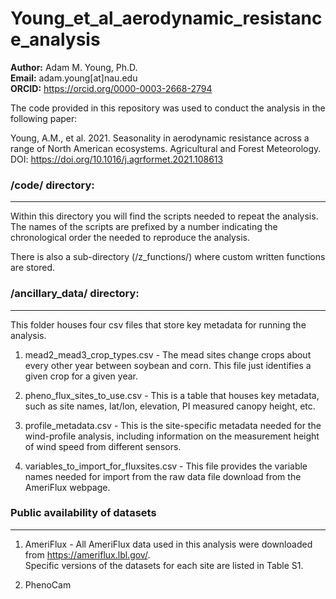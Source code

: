 # Young_et_al_aerodynamic_resistance_analysis

**Author:** Adam M. Young, Ph.D.  
**Email:** adam.young[at]nau.edu  
**ORCID:** https://orcid.org/0000-0003-2668-2794  

The code provided in this repository was used to conduct the analysis in the following paper:

Young, A.M., et al. 2021. Seasonality in aerodynamic resistance across a range of North American ecosystems. 
Agricultural and Forest Meteorology. DOI: https://doi.org/10.1016/j.agrformet.2021.108613

### /code/ directory:
---------------------
Within this directory you will find the scripts needed to repeat the analysis. The names of the scripts are 
prefixed by a number indicating the chronological order the needed to reproduce the analysis.

There is also a sub-directory (/z_functions/) where custom written functions are stored.

### /ancillary_data/ directory:
---------------------
This folder houses four csv files that store key metadata for running the analysis.

1. mead2_mead3_crop_types.csv - The mead sites change crops about every other year
between soybean and corn. This file just identifies a given crop for a given year.

2. pheno_flux_sites_to_use.csv - This is a table that houses key metadata, such as
site names, lat/lon, elevation, PI measured canopy height, etc.

3. profile_metadata.csv - This is the site-specific metadata needed for the wind-profile
analysis, including information on the measurement height of wind speed from different 
sensors.

4. variables_to_import_for_fluxsites.csv - This file provides the variable names needed
for import from the raw data file download from the AmeriFlux webpage.

### Public availability of datasets
---------------------
1. AmeriFlux - All AmeriFlux data used in this analysis were downloaded from https://ameriflux.lbl.gov/.  
Specific versions of the datasets for each site are listed in Table S1.

2. PhenoCam
